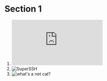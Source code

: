 # Section 1

1. ![Obedient Cat](https://github.com/mushy2005/picoCTF/blob/main/Challenges/The%20Beginner's%20Guide%20to%20the%20picoGym/Section%201%20(Sanity)/Obedient%20Cat/ObedientCat.md)
2. ![SuperSSH](https://github.com/mushy2005/picoCTF/tree/main/Challenges/The%20Beginner's%20Guide%20to%20the%20picoGym/Section%201%20(Sanity)/Super%20SSH)
3. ![what's a net cat?](https://github.com/mushy2005/picoCTF/tree/main/Challenges/The%20Beginner's%20Guide%20to%20the%20picoGym/Section%201%20(Sanity)/what's%20a%20net%20cat%3F)
